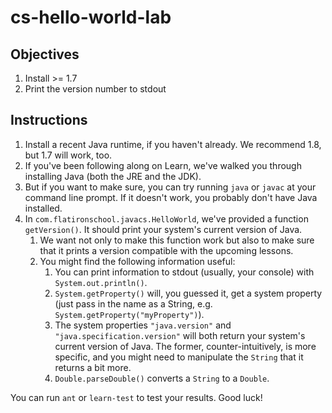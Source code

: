 # cs-hello-world-lab

## Objectives

1. Install >= 1.7
2. Print the version number to stdout

## Instructions

1. Install a recent Java runtime, if you haven't already. We recommend 1.8, but 1.7 will work, too.
  1. If you've been following along on Learn, we've walked you through installing Java (both the JRE and the JDK).
  2. But if you want to make sure, you can try running `java` or `javac` at your command line prompt. If it doesn't work, you probably don't have Java installed.
2. In `com.flatironschool.javacs.HelloWorld`, we've provided a function `getVersion()`. It should print your system's current version of Java.
   1. We want not only to make this function work but also to make sure that it prints a version compatible with the upcoming lessons.
   2. You might find the following information useful:
      1. You can print information to stdout (usually, your console) with `System.out.println()`.
      2. `System.getProperty()` will, you guessed it, get a system property (just pass in the name as a String, e.g. `System.getProperty("myProperty")`).
      3. The system properties `"java.version"` and `"java.specification.version"` will both return your system's current version of Java. The former, counter-intuitively, is more specific, and you might need to manipulate the `String` that it returns a bit more.
      4. `Double.parseDouble()` converts a `String` to a `Double`.

You can run `ant` or `learn-test` to test your results. Good luck!
